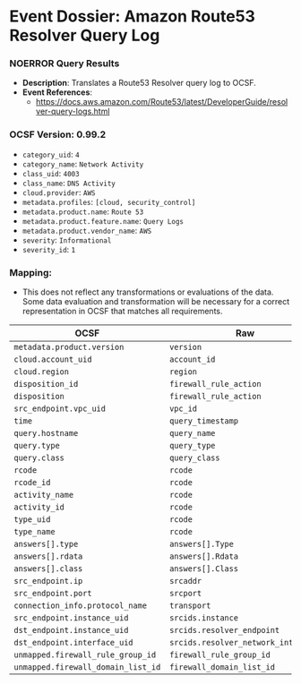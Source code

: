 # Event Dossier: Amazon Route53 Resolver Query Log
### NOERROR Query Results
- **Description**: Translates a Route53 Resolver query log to OCSF. 
- **Event References**:
  - https://docs.aws.amazon.com/Route53/latest/DeveloperGuide/resolver-query-logs.html

 ### OCSF Version: 0.99.2
 - `category_uid`: `4`
 - `category_name`: `Network Activity`
 - `class_uid`: `4003`
 - `class_name`: `DNS Activity`
 - `cloud.provider`: `AWS`
 - `metadata.profiles`: `[cloud, security_control]`
 - `metadata.product.name`: `Route 53`
 - `metadata.product.feature.name`: `Query Logs`
 - `metadata.product.vendor_name`: `AWS`
 - `severity`: `Informational`
 - `severity_id`: `1`

 ### Mapping:
 - This does not reflect any transformations or evaluations of the data. Some data evaluation and transformation will be necessary for a correct representation in OCSF that matches all requirements.

| OCSF                       | Raw             |
| -------------------------- | ----------------|
|`metadata.product.version` | `version`       |
|`cloud.account_uid`|`account_id`|
|`cloud.region`|`region`|
|`disposition_id`|`firewall_rule_action`|
|`disposition`|`firewall_rule_action`|
|`src_endpoint.vpc_uid`|`vpc_id`|
|`time`|`query_timestamp`|
|`query.hostname`|`query_name`|
|`query.type`|`query_type`|
|`query.class`|`query_class`|
|`rcode`|`rcode`|
|`rcode_id`|`rcode`|
|`activity_name`|`rcode`|
|`activity_id`|`rcode`|
|`type_uid`|`rcode`|
|`type_name`|`rcode`|
|`answers[].type`|`answers[].Type`|
|`answers[].rdata`|`answers[].Rdata`|
|`answers[].class`|`answers[].Class`|
|`src_endpoint.ip`|`srcaddr`|
|`src_endpoint.port`|`srcport`|
|`connection_info.protocol_name`|`transport`|
|`src_endpoint.instance_uid`|`srcids.instance`|
|`dst_endpoint.instance_uid`|`srcids.resolver_endpoint`|
|`dst_endpoint.interface_uid`|`srcids.resolver_network_interface`|
|`unmapped.firewall_rule_group_id`|`firewall_rule_group_id`|
|`unmapped.firewall_domain_list_id`|`firewall_domain_list_id`|
